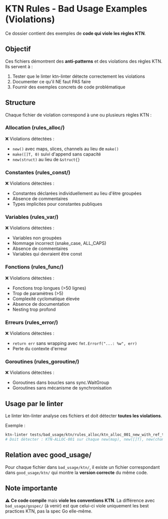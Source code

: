 # KTN Rules - Bad Usage Examples (Violations)

Ce dossier contient des exemples de **code qui viole les règles KTN**.

## Objectif

Ces fichiers démontrent des **anti-patterns** et des violations des règles KTN. Ils servent à :
1. Tester que le linter ktn-linter détecte correctement les violations
2. Documenter ce qu'il NE faut PAS faire
3. Fournir des exemples concrets de code problématique

## Structure

Chaque fichier de violation correspond à une ou plusieurs règles KTN :

### Allocation (rules_alloc/)
❌ Violations détectées :
- `new()` avec maps, slices, channels au lieu de `make()`
- `make([]T, 0)` suivi d'append sans capacité
- `new(struct)` au lieu de `&struct{}`

### Constantes (rules_const/)
❌ Violations détectées :
- Constantes déclarées individuellement au lieu d'être groupées
- Absence de commentaires
- Types implicites pour constantes publiques

### Variables (rules_var/)
❌ Violations détectées :
- Variables non groupées
- Nommage incorrect (snake_case, ALL_CAPS)
- Absence de commentaires
- Variables qui devraient être const

### Fonctions (rules_func/)
❌ Violations détectées :
- Fonctions trop longues (>50 lignes)
- Trop de paramètres (>5)
- Complexité cyclomatique élevée
- Absence de documentation
- Nesting trop profond

### Erreurs (rules_error/)
❌ Violations détectées :
- `return err` sans wrapping avec `fmt.Errorf("...: %w", err)`
- Perte du contexte d'erreur

### Goroutines (rules_goroutine/)
❌ Violations détectées :
- Goroutines dans boucles sans sync.WaitGroup
- Goroutines sans mécanisme de synchronisation

## Usage par le linter

Le linter ktn-linter analyse ces fichiers et doit détecter **toutes les violations**.

Exemple :
```bash
ktn-linter tests/bad_usage/ktn/rules_alloc/ktn_alloc_001_new_with_ref_types.go
# Doit détecter : KTN-ALLOC-001 sur chaque new(map), new([]T), new(chan T)
```

## Relation avec good_usage/

Pour chaque fichier dans `bad_usage/ktn/`, il existe un fichier correspondant dans `good_usage/ktn/` qui montre la **version correcte** du même code.

## Note importante

⚠️ **Ce code compile** mais **viole les conventions KTN**.
La différence avec `bad_usage/gospec/` (à venir) est que celui-ci viole uniquement les best practices KTN, pas la spec Go elle-même.
